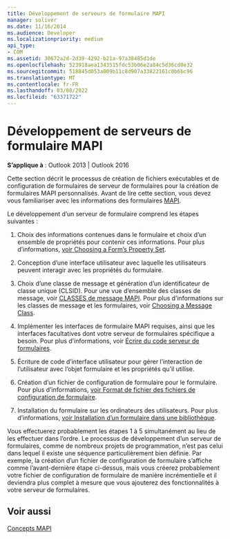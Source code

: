 ```yaml
---
title: Développement de serveurs de formulaire MAPI
manager: soliver
ms.date: 11/16/2014
ms.audience: Developer
ms.localizationpriority: medium
api_type:
- COM
ms.assetid: 30672a2d-2d39-4292-b21a-97a38485d1de
ms.openlocfilehash: 523918aea1343515fdc53b06e2a84c5d36cd0e32
ms.sourcegitcommit: 518845d053a009b11c8d907a33822161c0b6bc96
ms.translationtype: MT
ms.contentlocale: fr-FR
ms.lasthandoff: 03/08/2022
ms.locfileid: "63371722"
---
```

# <a name="developing-mapi-form-servers"></a>Développement de serveurs de formulaire MAPI

  
  
**S’applique à** : Outlook 2013 | Outlook 2016 
  
Cette section décrit le processus de création de fichiers exécutables et de configuration de formulaires de serveur de formulaires pour la création de formulaires MAPI personnalisés. Avant de lire cette section, vous devez vous familiariser avec les informations des formulaires [MAPI](mapi-forms.md).
  
Le développement d’un serveur de formulaire comprend les étapes suivantes :
  
1. Choix des informations contenues dans le formulaire et choix d’un ensemble de propriétés pour contenir ces informations. Pour plus d’informations, [voir Choosing a Form’s Property Set](choosing-a-form-s-property-set.md).
    
2. Conception d’une interface utilisateur avec laquelle les utilisateurs peuvent interagir avec les propriétés du formulaire.
    
3. Choix d’une classe de message et génération d’un identificateur de classe unique (CLSID). Pour une vue d’ensemble des classes de message, voir [CLASSES de message MAPI](mapi-message-classes.md). Pour plus d’informations sur les classes de message et les formulaires, voir [Choosing a Message Class](choosing-a-message-class.md).
    
4. Implémenter les interfaces de formulaire MAPI requises, ainsi que les interfaces facultatives dont votre serveur de formulaires spécifique a besoin. Pour plus d’informations, voir [Écrire du code serveur de formulaires](writing-form-server-code.md). 
    
5. Écriture de code d’interface utilisateur pour gérer l’interaction de l’utilisateur avec l’objet formulaire et les propriétés qu’il utilise.
    
6. Création d’un fichier de configuration de formulaire pour le formulaire. Pour plus d’informations, [voir Format de fichier des fichiers de configuration de formulaire](file-format-of-form-configuration-files.md).
    
7. Installation du formulaire sur les ordinateurs des utilisateurs. Pour plus d’informations, [voir Installation d’un formulaire dans une bibliothèque](installing-a-form-into-a-library.md).
    
Vous effectuerez probablement les étapes 1 à 5 simultanément au lieu de les effectuer dans l’ordre. Le processus de développement d’un serveur de formulaires, comme de nombreux projets de programmation, n’est pas celui dans lequel il existe une séquence particulièrement bien définie. Par exemple, la création d’un fichier de configuration de formulaire s’affiche comme l’avant-dernière étape ci-dessus, mais vous créerez probablement votre fichier de configuration de formulaire de manière incrémentielle et il deviendra plus complet à mesure que vous ajouterez des fonctionnalités à votre serveur de formulaires.
  
## <a name="see-also"></a>Voir aussi



[Concepts MAPI](mapi-concepts.md)

